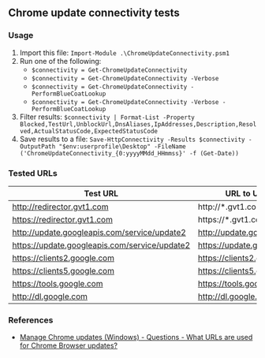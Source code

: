 ## Chrome update connectivity tests

### Usage

1. Import this file: `Import-Module .\ChromeUpdateConnectivity.psm1`
1. Run one of the following:
    * `$connectivity = Get-ChromeUpdateConnectivity`
    * `$connectivity = Get-ChromeUpdateConnectivity -Verbose`
    * `$connectivity = Get-ChromeUpdateConnectivity -PerformBlueCoatLookup`
    * `$connectivity = Get-ChromeUpdateConnectivity -Verbose -PerformBlueCoatLookup`
1. Filter results: `$connectivity | Format-List -Property Blocked,TestUrl,UnblockUrl,DnsAliases,IpAddresses,Description,Resolved,ActualStatusCode,ExpectedStatusCode`
1. Save results to a file: `Save-HttpConnectivity -Results $connectivity -OutputPath "$env:userprofile\Desktop" -FileName ('ChromeUpdateConnectivity_{0:yyyyMMdd_HHmmss}' -f (Get-Date))`

### Tested URLs
| Test URL | URL to Unblock | Description |
| -- | -- | -- |
| http://redirector.gvt1.com | http://*.gvt1.com | |
| https://redirector.gvt1.com | https://*.gvt1.com | |
| http://update.googleapis.com/service/update2 | http://update.googleapis.com | |
| https://update.googleapis.com/service/update2 | https://update.googleapis.com | |
| https://clients2.google.com | https://clients2.google.com | |
| https://clients5.google.com | https://clients5.google.com | |
| https://tools.google.com | https://tools.google.com | |
| http://dl.google.com | http://dl.google.com | |

### References
* [Manage Chrome updates (Windows) - Questions - What URLs are used for Chrome Browser updates?](https://support.google.com/chrome/a/answer/6350036?hl=en)